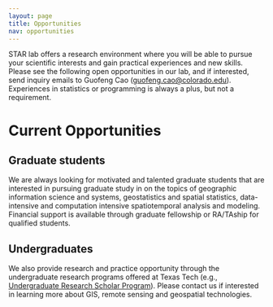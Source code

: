 ```yaml
---
layout: page
title: Opportunities
nav: opportunities
---
```


STAR lab offers a research environment where you will be able to pursue
your scientific interests and gain practical experiences and new skills.
Please see the following open opportunities in our lab, and if interested,
send inquiry emails to Guofeng Cao
([guofeng.cao@colorado.edu](mailto:guofeng.cao@colorado.edu)). Experiences
in statistics or programming is always a plus, but not a requirement.

# Current Opportunities

## Graduate students

We are always looking for motivated and talented graduate students that are
interested in pursuing graduate study in on the topics of geographic
information science and systems, geostatistics and spatial statistics,
data-intensive and computation intensive spatiotemporal analysis and
modeling. Financial support is available through graduate fellowship or
RA/TAship for qualified students. 

## Undergraduates 

We also provide research and practice opportunity through the undergraduate
research programs offered at Texas Tech (e.g., [Undergraduate Research
Scholar Program](http://www.ciser.ttu.edu/student-research-opportunities/undergraduate-research-scholar-urs-program/)). Please contact us if interested in 
learning more about GIS, remote sensing and geospatial technologies. 

